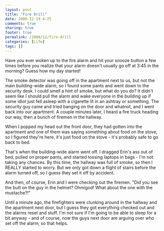 ```yaml
---
layout: post
title: "Fire Drill"
date: 2008-12-19 4:25
comments: true
sharing: true
footer: true
permalink: /2008/12/fire-drill
categories: [Life]
tags: []
---
```

Have you ever woken up to the fire alarm and hit your snooze button a few times before you realize that your alarm doesn't usually go off at 3:45 in the morning?  Guess how my day started!

The smoke detector was going off in the apartment next to us, but not the main building-wide alarm, so I found some pants and went down to the security desk.  I could smell a hint of smoke, but what do you do?  It didn't seem like I should pull the alarm and wake everyone in the building up if some idiot just fell asleep with a cigarette lit in an ashtray or something.  The security guy came and tried banging on the door and whatnot, and I went back into our apartment.  A couple minutes later, I heard a fire truck heading our way, then a bunch of firemen in the hallway.

When I popped my head out the front door, they had gotten into the apartment and one of them was saying something about food on the stove, so I figured they're here, it's just food on the stove - it's probably safe to go back to bed.

That's when the building-wide alarm went off.  I dragged Erin's ass out of bed, pulled on proper pants, and started tossing laptops in bags - I'm not taking any chances.  By this time, the hallway was full of smoke, so then I REALLY started to worry.  But we only got down a flight of stairs before the alarm turned off, so I guess they set it off by accident.

And then, of course, Erin and I were checking out the firemen.  "Did you see the butt on the guy in the helmet? Ohmigod!  What about the one with the mustache?!"

Until a minute ago, the firefighters were clunking around in the hallway and the apartment next door, but I guess they got everything checked out and the alarms reset and stuff.  I'm not sure if I'm going to be able to sleep for a bit anyway - and of course, now the guys next door are arguing over who set off the alarm, so that helps.